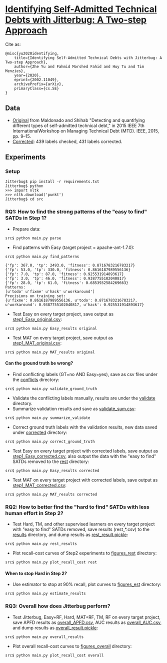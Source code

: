 # [Identifying Self-Admitted Technical Debts with Jitterbug: A Two-step Approach](https://arxiv.org/abs/2002.11049)

Cite as:
``` 
@misc{yu2020identifying,
    title={Identifying Self-Admitted Technical Debts with Jitterbug: A Two-step Approach},
    author={Zhe Yu and Fahmid Morshed Fahid and Huy Tu and Tim Menzies},
    year={2020},
    eprint={2002.11049},
    archivePrefix={arXiv},
    primaryClass={cs.SE}
}
```

## Data
 - [Original](https://github.com/ai-se/tech-debt/tree/master/data) from Maldonado and Shihab "Detecting and quantifying different types of self-admitted  technical  debt," in 2015 IEEE 7th InternationalWorkshop on Managing Technical Debt (MTD). IEEE, 2015, pp. 9–15.
 - [Corrected](https://github.com/ai-se/tech-debt/tree/master/new_data/corrected): 439 labels checked, 431 labels corrected.
 
## Experiments
### Setup
```
Jitterbug$ pip install -r requirements.txt
Jitterbug$ python
>>> import nltk
>>> nltk.download('punkt')
Jitterbug$ cd src
```
### RQ1: How to find the strong patterns of the "easy to find" SATDs in Step 1?
 - Prepare data:
 ```
 src$ python main.py parse
 ```
 - Find patterns with Easy (target project = apache-ant-1.7.0):
 ```
 src$ python main.py find_patterns
 
 {'fp': 367.0, 'tp': 2493.0, 'fitness': 0.8716783216783217}
 {'fp': 53.0, 'tp': 330.0, 'fitness': 0.8616187989556136}
 {'fp': 7.0, 'tp': 87.0, 'fitness': 0.925531914893617}
 {'fp': 3.0, 'tp': 46.0, 'fitness': 0.9387755102040817}
 {'fp': 28.0, 'tp': 61.0, 'fitness': 0.6853932584269663}
 Patterns:
 [u'todo' u'fixme' u'hack' u'workaround']
 Precisions on training set:
 {u'fixme': 0.8616187989556136, u'todo': 0.8716783216783217, u'workaround': 0.9387755102040817, u'hack': 0.925531914893617}
 ```
 - Test Easy on every target project, save output as [step1_Easy_original.csv](https://github.com/ai-se/tech-debt/tree/master/results/step1_Easy_original.csv):
 ```
 src$ python main.py Easy_results original
 ```
 - Test MAT on every target project, save output as [step1_MAT_original.csv](https://github.com/ai-se/tech-debt/tree/master/results/step1_MAT_original.csv):
 ```
 src$ python main.py MAT_results original
 ```
#### Can the ground truth be wrong?
 - Find conflicting labels (GT=no AND Easy=yes), save as csv files under the [conflicts](https://github.com/ai-se/tech-debt/tree/master/new_data/conflicts) directory:
 ```
 src$ python main.py validate_ground_truth
 ```
 - Validate the conflicting labels manually, results are under the [validate](https://github.com/ai-se/tech-debt/tree/master/new_data/validate) directory.
 - Summarize validation results and save as [validate_sum.csv](https://github.com/ai-se/tech-debt/tree/master/results/validate_sum.csv):
 ```
 src$ python main.py summarize_validate
 ```
 - Correct ground truth labels with the validation results, new data saved under [corrected](https://github.com/ai-se/tech-debt/tree/master/new_data/corrected) directory:
 ```
 src$ python main.py correct_ground_truth
 ```
 - Test Easy on every target project with corrected labels, save output as [step1_Easy_corrected.csv](https://github.com/ai-se/tech-debt/tree/master/results/step1_Easy_corrected.csv), also output the data with the "easy to find" SATDs removed to the [rest](https://github.com/ai-se/tech-debt/tree/master/new_data/rest) directory:
 ```
 src$ python main.py Easy_results corrected
 ```
 - Test MAT on every target project with corrected labels, save output as [step1_MAT_corrected.csv](https://github.com/ai-se/tech-debt/tree/master/results/step1_MAT_corrected.csv):
 ```
 src$ python main.py MAT_results corrected
 ```
### RQ2: How to better find the "hard to find" SATDs with less human effort in Step 2?
 - Test Hard, TM, and other supervised learners on every target project with "easy to find" SATDs removed, save results (rest_\*.csv) to the [results](https://github.com/ai-se/tech-debt/tree/master/results/) directory, and dump results as [rest_result.pickle](https://github.com/ai-se/tech-debt/tree/master/dump/rest_result.pickle):
 ```
 src$ python main.py rest_results
 ```
 - Plot recall-cost curves of Step2 experiments to [figures_rest](https://github.com/ai-se/tech-debt/tree/master/figures_rest) directory:
 ```
 src$ python main.py plot_recall_cost rest
 ```
#### When to stop Hard in Step 2?
 - Use estimator to stop at 90% recall, plot curves to [figures_est](https://github.com/ai-se/tech-debt/tree/master/figures_est) directory:
 ```
 src$ python main.py estimate_results
 ```
### RQ3: Overall how does Jitterbug perform?
 - Test Jitterbug, Easy+RF, Hard, MAT+RF, TM, RF on every target project, save APFD results as [overall_APFD.csv](https://github.com/ai-se/tech-debt/tree/master/results/overall_APFD.csv), AUC results as [overall_AUC.csv](https://github.com/ai-se/tech-debt/tree/master/results/overall_AUC.csv), and dump results as [overall_result.pickle](https://github.com/ai-se/tech-debt/tree/master/dump/overall_result.pickle):
 ```
 src$ python main.py overall_results
 ```
 - Plot overall recall-cost curves to [figures_overall](https://github.com/ai-se/tech-debt/tree/master/figures_overall) directory:
 ```
 src$ python main.py plot_recall_cost overall
 ```
 
 
